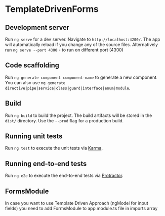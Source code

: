 # TemplateDrivenForms
## Development server

Run `ng serve` for a dev server. Navigate to `http://localhost:4200/`. The app will automatically reload if you change any of the source files.
Alternatively run `ng serve --port 4300` - to run on different port (4300) 

## Code scaffolding

Run `ng generate component component-name` to generate a new component. You can also use `ng generate directive|pipe|service|class|guard|interface|enum|module`.

## Build

Run `ng build` to build the project. The build artifacts will be stored in the `dist/` directory. Use the `--prod` flag for a production build.

## Running unit tests

Run `ng test` to execute the unit tests via [Karma](https://karma-runner.github.io).

## Running end-to-end tests

Run `ng e2e` to execute the end-to-end tests via [Protractor](http://www.protractortest.org/).

## FormsModule
In case you want to use Template Driven Approach (ngModel for input fields) you need to add FormsModule to app.module.ts file in imports array 